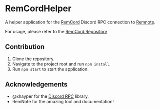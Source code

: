 # RemCordHelper

A helper application for the [RemCord](https://github.com/coldenate/RemCord) Discord RPC connection to [Remnote](https://www.remnote.io/).

For usage, please refer to the [RemCord Repository](https://github.com/coldenate/RemCord)

## Contribution

1. Clone the repository.
2. Navigate to the project root and run `npm install`.
3. Run `npm start` to start the application.

## Acknowledgements

-   @xhayper for the [Discord RPC](https://github.com/xhayper/discord-rpc) library.
-   RemNote for the amazing tool and documentation!
